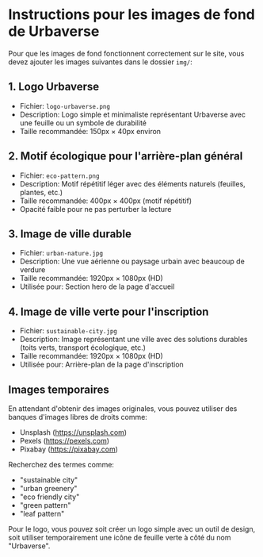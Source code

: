 # Instructions pour les images de fond de Urbaverse

Pour que les images de fond fonctionnent correctement sur le site, vous devez ajouter les images suivantes dans le dossier `img/`:

## 1. Logo Urbaverse
- Fichier: `logo-urbaverse.png`
- Description: Logo simple et minimaliste représentant Urbaverse avec une feuille ou un symbole de durabilité
- Taille recommandée: 150px × 40px environ

## 2. Motif écologique pour l'arrière-plan général
- Fichier: `eco-pattern.png`
- Description: Motif répétitif léger avec des éléments naturels (feuilles, plantes, etc.)
- Taille recommandée: 400px × 400px (motif répétitif)
- Opacité faible pour ne pas perturber la lecture

## 3. Image de ville durable
- Fichier: `urban-nature.jpg`
- Description: Une vue aérienne ou paysage urbain avec beaucoup de verdure
- Taille recommandée: 1920px × 1080px (HD)
- Utilisée pour: Section hero de la page d'accueil

## 4. Image de ville verte pour l'inscription
- Fichier: `sustainable-city.jpg`
- Description: Image représentant une ville avec des solutions durables (toits verts, transport écologique, etc.)
- Taille recommandée: 1920px × 1080px (HD)
- Utilisée pour: Arrière-plan de la page d'inscription

## Images temporaires

En attendant d'obtenir des images originales, vous pouvez utiliser des banques d'images libres de droits comme:
- Unsplash (https://unsplash.com)
- Pexels (https://pexels.com)
- Pixabay (https://pixabay.com)

Recherchez des termes comme:
- "sustainable city"
- "urban greenery"
- "eco friendly city"
- "green pattern"
- "leaf pattern"

Pour le logo, vous pouvez soit créer un logo simple avec un outil de design, soit utiliser temporairement une icône de feuille verte à côté du nom "Urbaverse". 